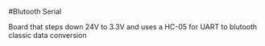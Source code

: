 #Blutooth Serial

Board that steps down 24V to 3.3V and uses a HC-05 for UART to blutooth classic data conversion
